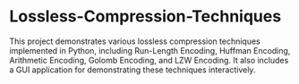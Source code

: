 # Lossless-Compression-Techniques
This project demonstrates various lossless compression techniques implemented in Python, including Run-Length Encoding, Huffman Encoding, Arithmetic Encoding, Golomb Encoding, and LZW Encoding. It also includes a GUI application for demonstrating these techniques interactively.
